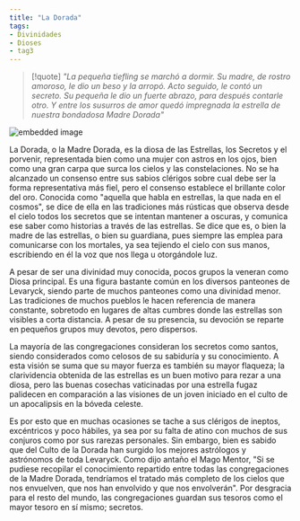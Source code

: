 ```yaml
---
title: "La Dorada"
tags:
- Divinidades
- Dioses
- tag3
---
```

>[!quote]
> _"La pequeña tiefling se marchó a dormir. Su madre, de rostro amoroso, le dio un beso y la arropó. Acto seguido, le contó un secreto. Su pequeña le dio un fuerte abrazo, para después contarle otro. Y entre los susurros de amor quedó impregnada la estrella de nuestra bondadosa Madre Dorada"_

![embedded image](https://assets.legendkeeper.com/8a5b8a83-8beb-41f0-b691-ee23363e14df.png "Attachment")

La Dorada, o la Madre Dorada, es la diosa de las Estrellas, los Secretos y el porvenir, representada bien como una mujer con astros en los ojos, bien como una gran carpa que surca los cielos y las constelaciones. No se ha alcanzado un consenso entre sus sabios clérigos sobre cual debe ser la forma representativa más fiel, pero el consenso establece el brillante color del oro. Conocida como "aquella que habla en estrellas, la que nada en el cosmos", se dice de ella en las tradiciones más rústicas que observa desde el cielo todos los secretos que se intentan mantener a oscuras, y comunica ese saber como historias a través de las estrellas. Se dice que es, o bien la madre de las estrellas, o bien su guardiana, pues siempre las emplea para comunicarse con los mortales, ya sea tejiendo el cielo con sus manos, escribiendo en él la voz que nos llega u otorgándole luz.

A pesar de ser una divinidad muy conocida, pocos grupos la veneran como Diosa principal. Es una figura bastante común en los diversos panteones de Levaryck, siendo parte de muchos panteones como una divinidad menor. Las tradiciones de muchos pueblos le hacen referencia de manera constante, sobretodo en lugares de altas cumbres donde las estrellas son visibles a corta distancia. A pesar de su presencia, su devoción se reparte en pequeños grupos muy devotos, pero dispersos.

La mayoría de las congregaciones consideran los secretos como santos, siendo considerados como celosos de su sabiduría y su conocimiento. A esta visión se suma que su mayor fuerza es también su mayor flaqueza; la clarividencia obtenida de las estrellas es un buen motivo para rezar a una diosa, pero las buenas cosechas vaticinadas por una estrella fugaz palidecen en comparación a las visiones de un joven iniciado en el culto de un apocalipsis en la bóveda celeste.

Es por esto que en muchas ocasiones se tache a sus clérigos de ineptos, excéntricos y poco hábiles, ya sea por su falta de atino con muchos de sus conjuros como por sus rarezas personales. Sin embargo, bien es sabido que del Culto de la Dorada han surgido los mejores astrólogos y astrónomos de toda Levaryck. Como dijo antaño el Mago Mentor, "Si se pudiese recopilar el conocimiento repartido entre todas las congregaciones de la Madre Dorada, tendríamos el tratado más completo de los cielos que nos envuelven, que nos han envolvido y que nos envolverán". Por desgracia para el resto del mundo, las congregaciones guardan sus tesoros como el mayor tesoro en sí mismo; secretos.